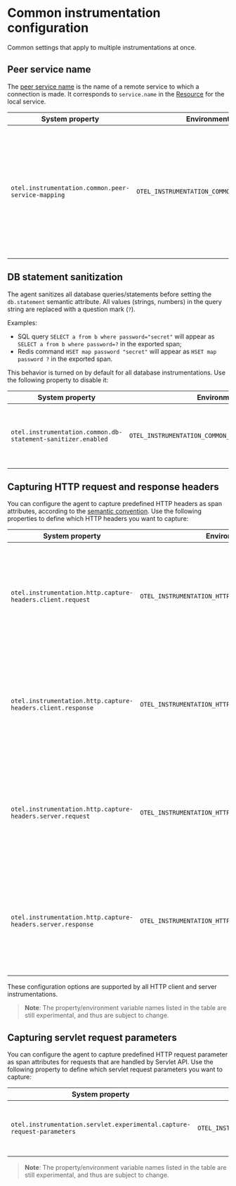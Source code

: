 # Common instrumentation configuration

Common settings that apply to multiple instrumentations at once.

## Peer service name

The [peer service name](https://github.com/open-telemetry/opentelemetry-specification/blob/master/specification/trace/semantic_conventions/span-general.md#general-remote-service-attributes)
is the name of a remote service to which a connection is made. It corresponds to `service.name` in
the [Resource](https://github.com/open-telemetry/opentelemetry-specification/tree/master/specification/resource/semantic_conventions#service)
for the local service.

| System property                                    | Environment variable                               | Description |
| -------------------------------------------------- | -------------------------------------------------- | ----------- |
| `otel.instrumentation.common.peer-service-mapping` | `OTEL_INSTRUMENTATION_COMMON_PEER_SERVICE_MAPPING` | Used to specify a mapping from host names or IP addresses to peer services, as a comma-separated list of `<host_or_ip>=<user_assigned_name>` pairs. The peer service is added as an attribute to a span whose host or IP address match the mapping. For example, if set to `1.2.3.4=cats-service,dogs-abcdef123.serverlessapis.com=dogs-api`, requests to `1.2.3.4` will have a `peer.service` attribute of `cats-service` and requests to `dogs-abcdef123.serverlessapis.com` will have an attribute of `dogs-api`.

## DB statement sanitization

The agent sanitizes all database queries/statements before setting the `db.statement` semantic
attribute. All values (strings, numbers) in the query string are replaced with a question mark (`?`).

Examples:

* SQL query `SELECT a from b where password="secret"` will appear
  as `SELECT a from b where password=?` in the exported span;
* Redis command `HSET map password "secret"` will appear as `HSET map password ?` in the exported
  span.

This behavior is turned on by default for all database instrumentations. Use the following property
to disable it:

| System property                                              | Environment variable                                         | Description |
| ------------------------------------------------------------ | ------------------------------------------------------------ | ----------- |
| `otel.instrumentation.common.db-statement-sanitizer.enabled` | `OTEL_INSTRUMENTATION_COMMON_DB_STATEMENT_SANITIZER_ENABLED` | Enables the DB statement sanitization. The default value is `true`.

## Capturing HTTP request and response headers

You can configure the agent to capture predefined HTTP headers as span attributes, according to the
[semantic convention](https://github.com/open-telemetry/opentelemetry-specification/blob/main/specification/trace/semantic_conventions/http.md#http-request-and-response-headers).
Use the following properties to define which HTTP headers you want to capture:

| System property                                             | Environment variable                                        | Description |
| ----------------------------------------------------------- | ----------------------------------------------------------- | ----------- |
| `otel.instrumentation.http.capture-headers.client.request`  | `OTEL_INSTRUMENTATION_HTTP_CAPTURE_HEADERS_CLIENT_REQUEST`  | A comma-separated list of HTTP header names. HTTP client instrumentations will capture HTTP request header values for all configured header names.
| `otel.instrumentation.http.capture-headers.client.response` | `OTEL_INSTRUMENTATION_HTTP_CAPTURE_HEADERS_CLIENT_RESPONSE` | A comma-separated list of HTTP header names. HTTP client instrumentations will capture HTTP response header values for all configured header names.
| `otel.instrumentation.http.capture-headers.server.request`  | `OTEL_INSTRUMENTATION_HTTP_CAPTURE_HEADERS_SERVER_REQUEST`  | A comma-separated list of HTTP header names. HTTP server instrumentations will capture HTTP request header values for all configured header names.
| `otel.instrumentation.http.capture-headers.server.response` | `OTEL_INSTRUMENTATION_HTTP_CAPTURE_HEADERS_SERVER_RESPONSE` | A comma-separated list of HTTP header names. HTTP server instrumentations will capture HTTP response header values for all configured header names.

These configuration options are supported by all HTTP client and server instrumentations.

> **Note**: The property/environment variable names listed in the table are still experimental,
> and thus are subject to change.

## Capturing servlet request parameters

You can configure the agent to capture predefined HTTP request parameter as span attributes for
requests that are handled by Servlet API.
Use the following property to define which servlet request parameters you want to capture:

| System property                                                        | Environment variable                                                   | Description |
| ---------------------------------------------------------------------- | ---------------------------------------------------------------------- | ----------- |
| `otel.instrumentation.servlet.experimental.capture-request-parameters` | `OTEL_INSTRUMENTATION_SERVLET_EXPERIMENTAL_CAPTURE_REQUEST_PARAMETERS` | A comma-separated list of request parameter names.

> **Note**: The property/environment variable names listed in the table are still experimental,
> and thus are subject to change.
